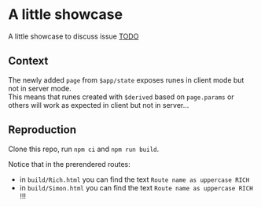 # A little showcase

A little showcase to discuss issue [TODO](todo)

## Context

The newly added `page` from `$app/state` exposes runes in client mode but not in server mode.  
This means that runes created with `$derived` based on `page.params` or others will work as expected in client but not in server...

## Reproduction

Clone this repo, run `npm ci` and `npm run build`.

Notice that in the prerendered routes:

* in `build/Rich.html` you can find the text `Route name as uppercase RICH`
* in `build/Simon.html` you can find the text `Route name as uppercase RICH` !!!

